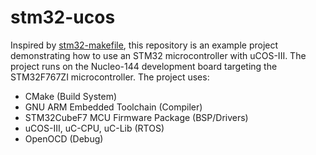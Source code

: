 # stm32-ucos

Inspired by [stm32-makefile](https://github.com/bbrown1867/stm32-makefile), this repository is an example project demonstrating how to use an STM32 microcontroller with uCOS-III. The project runs on the Nucleo-144 development board targeting the STM32F767ZI microcontroller. The project uses:

* CMake (Build System)
* GNU ARM Embedded Toolchain (Compiler)
* STM32CubeF7 MCU Firmware Package (BSP/Drivers)
* uCOS-III, uC-CPU, uC-Lib (RTOS)
* OpenOCD (Debug)
